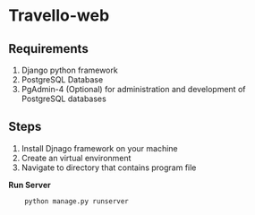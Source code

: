 # Travello-web

## Requirements
1. Django python framework
2. PostgreSQL Database
3. PgAdmin-4 (Optional) for administration and development of PostgreSQL databases
## Steps
1. Install Djnago framework on your machine
2. Create an virtual environment
3. Navigate to directory that contains program file

**Run Server**
````python 
    python manage.py runserver
````
